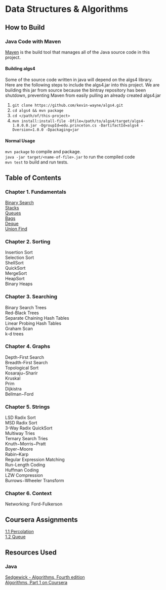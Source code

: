 # Data Structures & Algorithms

## How to Build
### Java Code with Maven
[Maven](https://maven.apache.org/) is the build tool that manages all of the
Java source code in this project. 

#### Building algs4 
Some of the source code written in java will depend on the algs4 library. Here
are the following steps to include the algs4.jar into this project. We are
building this jar from source because the bintray repository has been shutdown,
preventing Maven from easily pulling an already created algs4.jar

1. `git clone https://github.com/kevin-wayne/algs4.git`
2. `cd algs4 && mvn package`
3. `cd </path/of/this-project>`
4. `mvn install:install-file -Dfile=/path/to/algs4/target/algs4-1.0.0.0.jar -DgroupId=edu.princeton.cs -DartifactId=algs4 -Dversion=1.0.0 -Dpackaging=jar`

#### Normal Usage
`mvn package` to compile and package. \
`java -jar target/<name-of-file>.jar` to run the compiled code \
`mvn test` to build and run tests.

## Table of Contents
### Chapter 1. Fundamentals
[Binary Search](https://github.com/anthonygraca/algorithms/blob/main/src/main/java/io/anthonygraca/princeton/chapter1/BinarySearch.java) \
[Stacks](https://github.com/anthonygraca/algorithms/tree/main/src/main/java/io/anthonygraca/princeton/chapter1/stack) \
[Queues](https://github.com/anthonygraca/algorithms/blob/main/src/main/java/io/anthonygraca/princeton/chapter1/queue) \
[Bags](https://github.com/anthonygraca/algorithms/blob/main/src/main/java/io/anthonygraca/princeton/chapter1/bag) \
[Deque](https://github.com/anthonygraca/algorithms/blob/main/src/main/java/io/anthonygraca/princeton/chapter1/deque/Deque.java) \
[Union Find](https://github.com/anthonygraca/algorithms/blob/main/src/main/java/io/anthonygraca/princeton/chapter1/UnionFind.java)
### Chapter 2. Sorting
Insertion Sort \
Selection Sort \
ShellSort \
QuickSort \
MergeSort \
HeapSort \
Binary Heaps
### Chapter 3. Searching
Binary Search Trees \
Red-Black Trees \
Separate Chaining Hash Tables \
Linear Probing Hash Tables \
Graham Scan \
k-d trees
### Chapter 4. Graphs
Depth-First Search \
Breadth-First Search \
Topological Sort \
Kosaraju−Sharir \
Kruskal \
Prim \
Dijkistra \
Bellman−Ford
### Chapter 5. Strings
LSD Radix Sort \
MSD Radix Sort \
3-Way Radix QuickSort \
Multiway Tries \
Ternary Search Tries \
Knuth−Morris−Pratt \
Boyer−Moore \
Rabin–Karp \
Regular Expression Matching \
Run-Length Coding \
Huffman Coding \
LZW Compression \
Burrows−Wheeler Transform
### Chapter 6. Context
Networking: Ford-Fulkerson

## Coursera Assignments
[1.1 Percolation](https://github.com/anthonygraca/algorithms/tree/main/src/main/java/io/anthonygraca/princeton/chapter1/percolation) \
[1.2 Queue](https://github.com/anthonygraca/algorithms/blob/main/src/main/java/io/anthonygraca/princeton/chapter1/deque/Deque.java)

## Resources Used
### Java
[Sedgewick - Algorithms, Fourth edition](https://www.amazon.com/Algorithms-4th-Robert-Sedgewick/dp/032157351X) \
[Algorithms, Part 1 on Coursera](https://www.coursera.org/learn/algorithms-part1/home/info)
